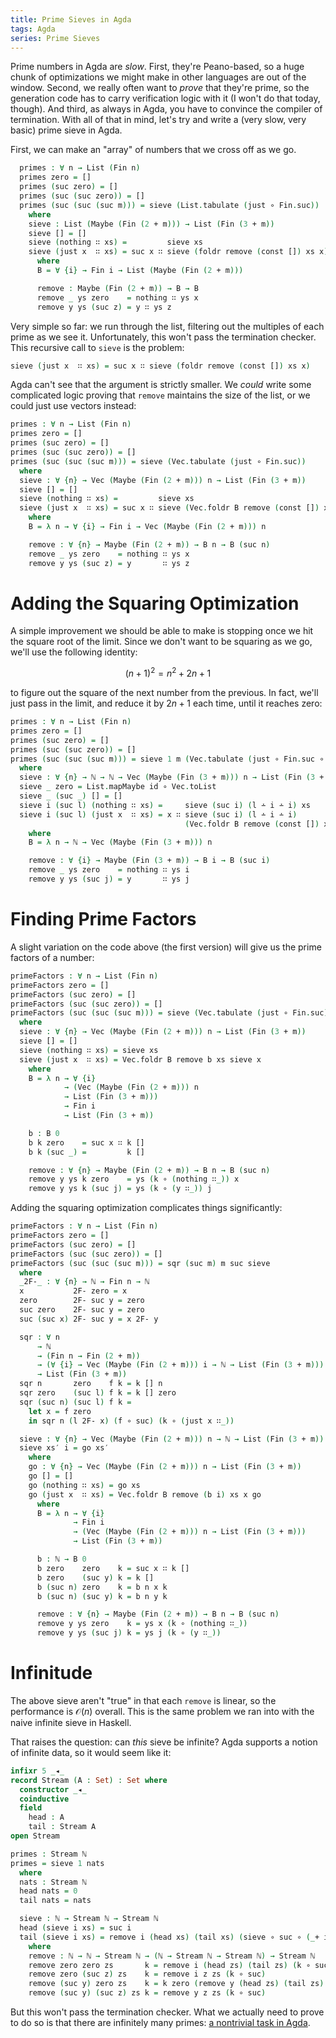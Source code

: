 ```yaml
---
title: Prime Sieves in Agda
tags: Agda
series: Prime Sieves
---
```


Prime numbers in Agda are *slow*. First, they're Peano-based, so a huge chunk of
optimizations we might make in other languages are out of the window. Second, we
really often want to *prove* that they're prime, so the generation code has to
carry verification logic with it (I won't do that today, though). And third, as
always in Agda, you have to convince the compiler of termination. With all of
that in mind, let's try and write a (very slow, very basic) prime sieve in Agda.

First, we can make an "array" of numbers that we cross off as we go.

```agda
  primes : ∀ n → List (Fin n)
  primes zero = []
  primes (suc zero) = []
  primes (suc (suc zero)) = []
  primes (suc (suc (suc m))) = sieve (List.tabulate (just ∘ Fin.suc))
    where
    sieve : List (Maybe (Fin (2 + m))) → List (Fin (3 + m))
    sieve [] = []
    sieve (nothing ∷ xs) =         sieve xs
    sieve (just x  ∷ xs) = suc x ∷ sieve (foldr remove (const []) xs x)
      where
      B = ∀ {i} → Fin i → List (Maybe (Fin (2 + m)))

      remove : Maybe (Fin (2 + m)) → B → B
      remove _ ys zero    = nothing ∷ ys x
      remove y ys (suc z) = y ∷ ys z
```

Very simple so far: we run through the list, filtering out the multiples of each
prime as we see it. Unfortunately, this won't pass the termination checker. This
recursive call to `sieve` is the problem:

```agda
sieve (just x  ∷ xs) = suc x ∷ sieve (foldr remove (const []) xs x)
```

Agda can't see that the argument is strictly smaller. We *could* write some
complicated logic proving that `remove` maintains the size of the list, or we
could just use vectors instead:

```agda
primes : ∀ n → List (Fin n)
primes zero = []
primes (suc zero) = []
primes (suc (suc zero)) = []
primes (suc (suc (suc m))) = sieve (Vec.tabulate (just ∘ Fin.suc))
  where
  sieve : ∀ {n} → Vec (Maybe (Fin (2 + m))) n → List (Fin (3 + m))
  sieve [] = []
  sieve (nothing ∷ xs) =         sieve xs
  sieve (just x  ∷ xs) = suc x ∷ sieve (Vec.foldr B remove (const []) xs x)
    where
    B = λ n → ∀ {i} → Fin i → Vec (Maybe (Fin (2 + m))) n

    remove : ∀ {n} → Maybe (Fin (2 + m)) → B n → B (suc n)
    remove _ ys zero    = nothing ∷ ys x
    remove y ys (suc z) = y       ∷ ys z
```

# Adding the Squaring Optimization

A simple improvement we should be able to make is stopping once we hit the
square root of the limit. Since we don't want to be squaring as we go, we'll use
the following identity:

$$(n + 1)^2 = n^2 + 2n + 1$$

to figure out the square of the next number from the previous. In fact, we'll
just pass in the limit, and reduce it by $2n + 1$ each time, until it reaches
zero:

```agda
primes : ∀ n → List (Fin n)
primes zero = []
primes (suc zero) = []
primes (suc (suc zero)) = []
primes (suc (suc (suc m))) = sieve 1 m (Vec.tabulate (just ∘ Fin.suc ∘ Fin.suc))
  where
  sieve : ∀ {n} → ℕ → ℕ → Vec (Maybe (Fin (3 + m))) n → List (Fin (3 + m))
  sieve _ zero = List.mapMaybe id ∘ Vec.toList
  sieve _ (suc _) [] = []
  sieve i (suc l) (nothing ∷ xs) =     sieve (suc i) (l ∸ i ∸ i) xs
  sieve i (suc l) (just x  ∷ xs) = x ∷ sieve (suc i) (l ∸ i ∸ i)
                                       (Vec.foldr B remove (const []) xs i)
    where
    B = λ n → ℕ → Vec (Maybe (Fin (3 + m))) n

    remove : ∀ {i} → Maybe (Fin (3 + m)) → B i → B (suc i)
    remove _ ys zero    = nothing ∷ ys i
    remove y ys (suc j) = y       ∷ ys j
```

# Finding Prime Factors

A slight variation on the code above (the first version) will give us the prime
factors of a number:

```agda
primeFactors : ∀ n → List (Fin n)
primeFactors zero = []
primeFactors (suc zero) = []
primeFactors (suc (suc zero)) = []
primeFactors (suc (suc (suc m))) = sieve (Vec.tabulate (just ∘ Fin.suc))
  where
  sieve : ∀ {n} → Vec (Maybe (Fin (2 + m))) n → List (Fin (3 + m))
  sieve [] = []
  sieve (nothing ∷ xs) = sieve xs
  sieve (just x  ∷ xs) = Vec.foldr B remove b xs sieve x
    where
    B = λ n → ∀ {i}
            → (Vec (Maybe (Fin (2 + m))) n
            → List (Fin (3 + m)))
            → Fin i
            → List (Fin (3 + m))

    b : B 0
    b k zero    = suc x ∷ k []
    b k (suc _) =         k []

    remove : ∀ {n} → Maybe (Fin (2 + m)) → B n → B (suc n)
    remove y ys k zero    = ys (k ∘ (nothing ∷_)) x
    remove y ys k (suc j) = ys (k ∘ (y ∷_)) j
```

Adding the squaring optimization complicates things significantly:

```agda
primeFactors : ∀ n → List (Fin n)
primeFactors zero = []
primeFactors (suc zero) = []
primeFactors (suc (suc zero)) = []
primeFactors (suc (suc (suc m))) = sqr (suc m) m suc sieve
  where
  _2F-_ : ∀ {n} → ℕ → Fin n → ℕ
  x           2F- zero = x
  zero        2F- suc y = zero
  suc zero    2F- suc y = zero
  suc (suc x) 2F- suc y = x 2F- y

  sqr : ∀ n
      → ℕ
      → (Fin n → Fin (2 + m))
      → (∀ {i} → Vec (Maybe (Fin (2 + m))) i → ℕ → List (Fin (3 + m)))
      → List (Fin (3 + m))
  sqr n       zero    f k = k [] n
  sqr zero    (suc l) f k = k [] zero
  sqr (suc n) (suc l) f k =
    let x = f zero
    in sqr n (l 2F- x) (f ∘ suc) (k ∘ (just x ∷_))

  sieve : ∀ {n} → Vec (Maybe (Fin (2 + m))) n → ℕ → List (Fin (3 + m))
  sieve xs′ i = go xs′
    where
    go : ∀ {n} → Vec (Maybe (Fin (2 + m))) n → List (Fin (3 + m))
    go [] = []
    go (nothing ∷ xs) = go xs
    go (just x  ∷ xs) = Vec.foldr B remove (b i) xs x go
      where
      B = λ n → ∀ {i}
              → Fin i
              → (Vec (Maybe (Fin (2 + m))) n → List (Fin (3 + m)))
              → List (Fin (3 + m))

      b : ℕ → B 0
      b zero    zero    k = suc x ∷ k []
      b zero    (suc y) k = k []
      b (suc n) zero    k = b n x k
      b (suc n) (suc y) k = b n y k

      remove : ∀ {n} → Maybe (Fin (2 + m)) → B n → B (suc n)
      remove y ys zero    k = ys x (k ∘ (nothing ∷_))
      remove y ys (suc j) k = ys j (k ∘ (y ∷_))
```

# Infinitude

The above sieve aren't "true" in that each `remove` is linear, so the
performance is $\mathcal{O}(n)$ overall. This is the same problem we ran into
with the naive infinite sieve in Haskell.

That raises the question: can *this* sieve be infinite? Agda supports a notion
of infinite data, so it would seem like it:

```agda
infixr 5 _◂_
record Stream (A : Set) : Set where
  constructor _◂_
  coinductive
  field
    head : A
    tail : Stream A
open Stream

primes : Stream ℕ
primes = sieve 1 nats
  where
  nats : Stream ℕ
  head nats = 0
  tail nats = nats

  sieve : ℕ → Stream ℕ → Stream ℕ
  head (sieve i xs) = suc i
  tail (sieve i xs) = remove i (head xs) (tail xs) (sieve ∘ suc ∘ (_+ i))
    where
    remove : ℕ → ℕ → Stream ℕ → (ℕ → Stream ℕ → Stream ℕ) → Stream ℕ
    remove zero zero zs       k = remove i (head zs) (tail zs) (k ∘ suc)
    remove zero (suc z) zs    k = remove i z zs (k ∘ suc)
    remove (suc y) zero zs    k = k zero (remove y (head zs) (tail zs) _◂_)
    remove (suc y) (suc z) zs k = remove y z zs (k ∘ suc)
```

But this won't pass the termination checker. What we actually need to prove to
do so is that there are infinitely many primes: [a nontrivial task in
Agda](https://gist.github.com/copumpkin/1286093).
